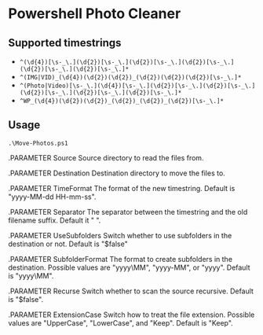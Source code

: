 # Powershell Photo Cleaner

## Supported timestrings
- `^(\d{4})[\s-_\.](\d{2})[\s-_\.](\d{2})[\s-_\.](\d{2})[\s-_\.](\d{2})[\s-_\.](\d{2})[\s-_\.]*`
- `^(IMG|VID)_(\d{4})(\d{2})(\d{2})_(\d{2})(\d{2})(\d{2})[\s-_\.]*`
- `^(Photo|Video)[\s-_\.](\d{4})[\s-_\.](\d{2})[\s-_\.](\d{2})[\s-_\.](\d{2})[\s-_\.](\d{2})[\s-_\.](\d{2})[\s-_\.]*`
- `^WP_(\d{4})(\d{2})(\d{2})_(\d{2})_(\d{2})_(\d{2})[\s-_\.]*`

## Usage
`.\Move-Photos.ps1`

.PARAMETER Source 
Source directory to read the files from.

.PARAMETER Destination
Destination directory to move the files to.

.PARAMETER TimeFormat
The format of the new timestring.
Default is "yyyy-MM-dd HH-mm-ss".

.PARAMETER Separator
The separator between the timestring and the old filename suffix.
Default it " ".

.PARAMETER UseSubfolders
Switch whether to use subfolders in the destination or not.
Default is "$false"

.PARAMETER SubfolderFormat
The format to create subfolders in the destination.
Possible values are "yyyy\\MM", "yyyy-MM", or "yyyy".
Default is "yyyy\\MM".

.PARAMETER Recurse
Switch whether to scan the source recursive.
Default is "$false".

.PARAMETER ExtensionCase
Switch how to treat the file extension.
Possible values are "UpperCase", "LowerCase", and "Keep".
Default is "Keep".